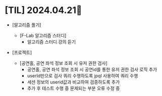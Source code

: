 # [TIL] 2024.04.21📒

  * [알고리즘 풀기]
    * [F-Lab 알고리즘 스터디]
      * 알고리즘 스터디 강의 듣기

  * [프로젝트]
    * [공연홀, 공연 좌석 정보 조회 시 유저 권한 검사]
      * 공연홀, 공연 좌석 정보 조회 시 공연id를 통한 유저 권한 검사 로직 추가
      * userId만으로 검사 쿼리 수행하도록 jpql 사용하여 쿼리 수행
      * 세션 정보의 userid값과 비교하여 검증하도록 추가
      * 추가 후 테스트 수행 중 문제되는 부분 오류 수정 중
